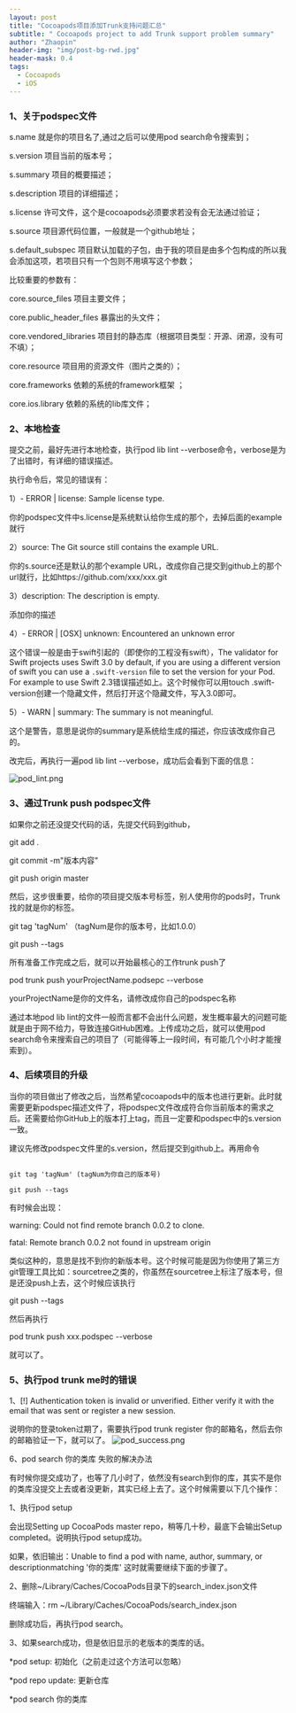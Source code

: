 ```yaml
---
layout: post
title: "Cocoapods项目添加Trunk支持问题汇总"
subtitle: " Cocoapods project to add Trunk support problem summary"
author: "Zhaopin"
header-img: "img/post-bg-rwd.jpg"
header-mask: 0.4
tags:
  - Cocoapods
  - iOS
---
```


### 1、关于podspec文件

s.name 就是你的项目名了,通过之后可以使用pod search命令搜索到；

s.version 项目当前的版本号；

s.summary 项目的概要描述；

s.description 项目的详细描述；

s.license 许可文件，这个是cocoapods必须要求若没有会无法通过验证；

s.source 项目源代码位置，一般就是一个github地址；

s.default_subspec 项目默认加载的子包，由于我的项目是由多个包构成的所以我会添加这项，若项目只有一个包则不用填写这个参数；

比较重要的参数有：

core.source_files 项目主要文件；

core.public_header_files 暴露出的头文件；

core.vendored_libraries 项目封的静态库（根据项目类型：开源、闭源，没有可不填）；

core.resource 项目用的资源文件（图片之类的）；

core.frameworks 依赖的系统的framework框架 ；

core.ios.library 依赖的系统的lib库文件；

### 2、本地检查

提交之前，最好先进行本地检查，执行pod lib lint --verbose命令，verbose是为了出错时，有详细的错误描述。

执行命令后，常见的错误有：

1）- ERROR | license: Sample license type.

你的podspec文件中s.license是系统默认给你生成的那个，去掉后面的example就行

2）source: The Git source still contains the example URL.

你的s.source还是默认的那个example URL，改成你自己提交到github上的那个url就行，比如https://github.com/xxx/xxx.git

3）description: The description is empty.

添加你的描述

4）- ERROR | [OSX] unknown: Encountered an unknown error

这个错误一般是由于swift引起的（即使你的工程没有swift），The validator for Swift projects uses Swift 3.0 by default, if you are using a different version of swift you can use a `.swift-version` file to set the version for your Pod. For example to use Swift 2.3错误描述如上。这个时候你可以用touch .swift-version创建一个隐藏文件，然后打开这个隐藏文件，写入3.0即可。

5）- WARN  | summary: The summary is not meaningful.

这个是警告，意思是说你的summary是系统给生成的描述，你应该改成你自己的。

改完后，再执行一遍pod lib lint --verbose，成功后会看到下面的信息：

![pod_lint.png](https://upload-images.jianshu.io/upload_images/2005687-ea87893a94263102.png?imageMogr2/auto-orient/strip%7CimageView2/2/w/1240)

### 3、通过Trunk push podspec文件

如果你之前还没提交代码的话，先提交代码到github，

git add .

git commit -m"版本内容"

git push origin master

然后，这步很重要，给你的项目提交版本号标签，别人使用你的pods时，Trunk找的就是你的标签。

git tag 'tagNum' （tagNum是你的版本号，比如1.0.0）

git push --tags

所有准备工作完成之后，就可以开始最核心的工作trunk push了

pod trunk push yourProjectName.podsepc --verbose

yourProjectName是你的文件名，请修改成你自己的podspec名称

通过本地pod lib lint的文件一般而言都不会出什么问题，发生概率最大的问题可能就是由于网不给力，导致连接GitHub困难。上传成功之后，就可以使用pod search命令来搜索自己的项目了（可能得等上一段时间，有可能几个小时才能搜索到）。

### 4、后续项目的升级

当你的项目做出了修改之后，当然希望cocoapods中的版本也进行更新。此时就需要更新podspec描述文件了，将podspec文件改成符合你当前版本的需求之后。还需要给你GitHub上的版本打上tag，而且一定要和podspec中的s.version一致。

建议先修改podspec文件里的s.version，然后提交到github上。再用命令

```

git tag 'tagNum' (tagNum为你自己的版本号)

git push --tags

```

有时候会出现：

warning: Could not find remote branch 0.0.2 to clone.

fatal: Remote branch 0.0.2 not found in upstream origin

类似这种的，意思是找不到你的新版本号。这个时候可能是因为你使用了第三方git管理工具比如：sourcetree之类的，你虽然在sourcetree上标注了版本号，但是还没push上去，这个时候应该执行

git push --tags

然后再执行

pod trunk push xxx.podspec --verbose

就可以了。

### 5、执行pod trunk me时的错误

1、[!] Authentication token is invalid or unverified. Either verify it with the email that was sent or register a new session.

说明你的登录token过期了，需要执行pod trunk register 你的邮箱名，然后去你的邮箱验证一下，就可以了。
![pod_success.png](https://upload-images.jianshu.io/upload_images/6879404-5837c8382cadff12.png?imageMogr2/auto-orient/strip%7CimageView2/2/w/1240)

6、pod search 你的类库 失败的解决办法

有时候你提交成功了，也等了几小时了，依然没有search到你的库，其实不是你的类库没提交上去或者没更新，其实已经上去了。这个时候需要以下几个操作：

1、执行pod setup

会出现Setting up CocoaPods master repo，稍等几十秒，最底下会输出Setup completed。说明执行pod setup成功。

如果，依旧输出：Unable to find a pod with name, author, summary, or descriptionmatching '你的类库' 这时就需要继续下面的步骤了。

2、删除~/Library/Caches/CocoaPods目录下的search_index.json文件

终端输入：rm ~/Library/Caches/CocoaPods/search_index.json

删除成功后，再执行pod search。

3、如果search成功，但是依旧显示的老版本的类库的话。

*pod setup: 初始化（之前走过这个方法可以忽略）

*pod repo update: 更新仓库

*pod search 你的类库
